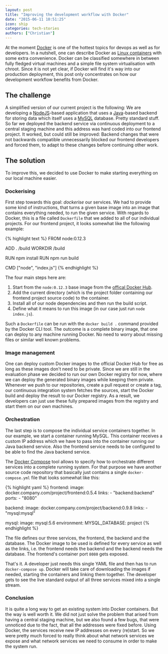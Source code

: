 ```yaml
---
layout: post
title: "Improving the development workflow with Docker"
date: "2015-06-11 10:51:25"
icon: ship
categories: tech-stories
authors: ["Christian"]
---
```


At the moment [Docker][docker] is one of the hottest topics for devops as well as for developers.
In a nutshell, one can describe Docker as [Linux containers][lxc] with some extra convenience.
Docker can be classified somewhere in between fully fledged virtual machines and a simple file system virtualisation with chroot.
Since it is not yet clear, if Docker will find it's way into our production deployment, this post only concentrates on how our development workflow benefits from Docker.

## The challenge

A simplified version of our current project is the following: We are developing a [NodeJS][nodejs]-based application that uses a [Java][java]-based backend for storing data which itself uses a [MySQL][mysql] database.
Pretty standard stuff.
So far we deployed the backend service via continuous deployment to a central staging machine and this address was hard coded into our frontend project.
It worked, but could still be improved: Backend changes that were not backwards compatible unnecessarily blocked our frontend developers and forced them, to adapt to these changes before continuing other work.

## The solution

To improve this, we decided to use Docker to make starting everything on our local machine easier.

### Dockerising

First step towards this goal: _dockerise_ our services.
We had to provide some kind of instructions, that turns a given base image into an image that contains everything needed, to run the given service.
With regards to Docker, this is a file called `Dockerfile` that we added to all of our individual projects.
For our frontend project, it looks somewhat like the following example:

{% highlight text %}
FROM node:0.12.3

ADD . /build
WORKDIR /build

RUN npm install
RUN npm run build

CMD ["node", "index.js"]
{% endhighlight %}

The four main steps here are:

1. Start from the `node:0.12.3` base image from the [offical Docker Hub][docker-hub].
2. Add the current directory (which is the project folder containing our frontend project source code) to the container.
3. Install all of our node dependencies and then run the build script.
4. Define what it means to run this image (in our case just run `node index.js`).

Such a `Dockerfile` can be run with the `docker build .` command provided by the Docker CLI tool.
The outcome is a complete binary image, that one can deploy to any machine running Docker.
No need to worry about missing files or similar well known problems.

### Image management

One can deploy custom Docker images to the official Docker Hub for free as long as these images don't need to be private.
Since we are still in the evaluation phase we decided to run our own Docker registry for now, where we can deploy the generated binary images while keeping them private.
Whenever we push to our repositories, create a pull request or create a tag, our continuous integration system fetches the sources, start the Docker build and deploy the result to our Docker registry.
As a result, we developers can just use these fully prepared images from the registry and start them on our own machines.

### Orchestration

The last step is to compose the individual service containers together.
In our example, we start a container running MySQL.
This container receives a custom IP address which we have to pass into the container running our Java backend service. Also the frontend service needs to be configured to be able to find the Java backend service.

The [Docker Compose][docker-compose] tool allows to specify how to orchestrate different services into a complete running system.
For that purpose we have another source code repository that basically just contains a single `docker-compose.yml` file that looks somewhat like this:

{% highlight yaml %}
frontend:
  image: docker.company.com/project/frontend:0.5.4
  links:
    - "backend:backend"
  ports:
    - "8080"

backend:
  image: docker.company.com/project/backend:0.9.8
  links:
    - "mysql:mysql"

mysql:
  image: mysql:5.6
  environment:
    MYSQL_DATABASE: project
{% endhighlight %}

The file defines our three services, the frontend, the backend and the database.
The Docker image to be used is defined for every service as well as the links, i.e. the frontend needs the backend and the backend needs the database.
The frontend's container port `8080` gets exposed.

That's it.
A developer just needs this single YAML file and then has to run `docker-compose up`.
Docker will take care of downloading the images if needed, starting the containers and linking them together.
The developer gets to see the live standard output of all three services mixed into a single stream.

### Conclusion

It is quite a long way to get an existing system into Docker containers.
But the way is well worth it.
We did not just solve the problem that arised from having a central staging machine, but we also found a few bugs, that were unnoticed due to the fact, that all the addresses were fixed before.
Using Docker, the services receive new IP addresses on every (re)start.
So we were pretty much forced to really think about what network services we expose and what network services we need to consume in order to make the system run.

[docker]: https://www.docker.com/
[docker-hub]: https://hub.docker.com/
[docker-compose]: https://docs.docker.com/compose/
[lxc]: https://linuxcontainers.org/lxc/introduction/
[nodejs]: https://nodejs.org/
[java]: https://java.com/
[mysql]: https://www.mysql.com/
